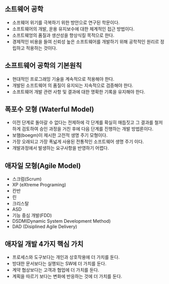 ## 소트웨어 공학
- 소프웨어 위기를 극복하기 위한 방안으로 연구된 학문이다.
- 소프트웨어의 개발, 운용 유지보수에 대한 체계적인 접근 방법이다.
- 소프트웨엉의 품질과 생산성을 향상식킬 목적으로 한다. 
- 경제적인 비용을 들여 신뢰성 높은 소프트웨어를 개발하기 위해 공학적인 원리르 정립하고 적용하는 것이다.
##  소프트웨어 공학의 기본원칙
- 현대적인 프로그래밍 기술을 계속적으로 적용해야 한다. 
- 개발된 소프트웨어 의 품질이 유지되는 지속적으로 검증해야 한다. 
- 소프트웨어 개발 관련 사항 및 결과에 대한 명확한 기록을 유지해야 한다. 

## 폭포수 모형 (Waterful Model)
- 이전 단계로 돌아갈 수 없다는 전제하에 각 단계를 확실히 매듭짓고 그 결과를 철저하게 검토하여 승인 과정을 거친 후에 다음 단계를 진행하는 개발 방법론이다.
- 보햄(boegm)이 제시한 고전적 생명 주기 모형이다. 
- 가장 오래되고 가장 폭넓게 사용된 전통적인 소프트웨어 생명 주기 이다. 
- 개발과정에서 발생하는 요구사항을 반영하기 어렵다.

## 애자일 모형(Agile Model) 
- 스크럼(Scrum)
- XP (eXtreme Programing)
- 칸반 
- 린
- 크리스탈
- ASD
- 기능 중심 개발(FDD)
- DSDM(Dynamic System Development Method)
- DAD (Disiplined Agile Delivery) 

## 애자일 개발 4가지 핵심 가치 
- 프로세스와 도구보다는 개인과 상호작용에 더 가치를 둔다.
- 방대한 문서보다는 실행되는 SW에 더 가치를 둔다. 
- 계약 협상보다는 고객과 협업에 더 가치를 둔다. 
- 계획을 따르기 보다는 변화에 반응하는 것에 더 가치를 둔다.
